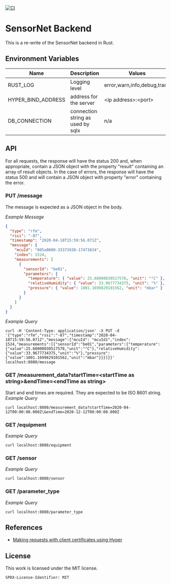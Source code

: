 [![CI](https://github.com/hannes-hochreiner/sensor-net-backend-rs/actions/workflows/main.yml/badge.svg)](https://github.com/hannes-hochreiner/sensor-net-backend-rs/actions/workflows/main.yml)

# SensorNet Backend

This is a re-write of the SensorNet backend in Rust.

## Environment Variables

| Name | Description | Values | Default Value |
|---|---|---|---|
| RUST_LOG | Logging level | error,warn,info,debug,trace | error |
| HYPER_BIND_ADDRESS | address for the server | \<ip address>:\<port> | 127.0.0.1:8000 |
| DB_CONNECTION | connection string as used by sqlx | n/a | postgres://postgres:password@127.0.0.1:5432 |

## API
For all requests, the response will have the status 200 and, when appropriate, contain a JSON object with the property "result" containing an array of result objects.
In the case of errors, the response will have the status 500 and will contain a JSON object with property "error" containing the error.

### PUT /message
The message is expected as a JSON object in the body.

*Example Message*
```json
{
  "type": "rfm",
  "rssi": "-87",
  "timestamp": "2020-04-18T15:59:56.071Z",
  "message": {
    "mcuId": "005a0000-33373938-17473634",
    "index": 1524,
    "measurements": [
      {
        "sensorId": "be01",
        "parameters": {
          "temperature": { "value": 25.68000030517578, "unit": "°C" },
          "relativeHumidity": { "value": 33.9677734375, "unit": "%" },
          "pressure": { "value": 1001.1699829101562, "unit": "mbar" }
        }
      }
    ]
  }
}
```
*Example Query*
```shell
curl -H 'Content-Type: application/json' -X PUT -d '{"type":"rfm","rssi":"-87","timestamp":"2020-04-18T15:59:56.071Z","message":{"mcuId": "mcuId1","index": 1524,"measurements":[{"sensorId":"be01","parameters":{"temperature":{"value":25.68000030517578,"unit":"°C"},"relativeHumidity":{"value":33.9677734375,"unit":"%"},"pressure":{"value":1001.1699829101562,"unit":"mbar"}}}]}}' localhost:8080/message
```
### GET /measurement_data?startTime=\<startTime as string>&endTime=\<endTime as string>
Start and end times are required.
They are expected to be ISO 8601 string.
*Example Query*
```shell
curl localhost:8080/measurement_data?startTime=2020-04-12T00:00:00.000Z\&endTime=2020-12-12T00:00:00.000Z
```
### GET /equipment
*Example Query*
```shell
curl localhost:8080/equipment
```
### GET /sensor
*Example Query*
```shell
curl localhost:8080/sensor
```
### GET /parameter_type
*Example Query*
```shell
curl localhost:8080/parameter_type
```

## References

* [Making requests with client certificates using Hyper](https://stackoverflow.com/questions/44059266/how-to-make-a-request-with-client-certificate-in-rust)

## License

This work is licensed under the MIT license.

`SPDX-License-Identifier: MIT`
